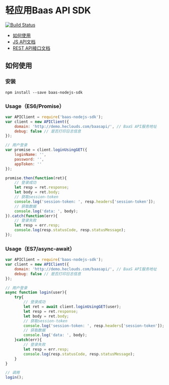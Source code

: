 # 轻应用Baas API SDK

[![Build Status](https://travis-ci.org/hong-boy/baas-nodejs-sdk.svg?branch=master)](https://travis-ci.org/hong-boy/baas-nodejs-sdk)

* [如何使用](#user-content-如何使用)
* [JS API文档](https://hong-boy.github.io/baas-nodejs-sdk/index.html)
* [REST API接口文档](https://baas.heclouds.com/api/swagger-ui.html)

## 如何使用
### 安装
```  
npm install --save baas-nodejs-sdk
```
### Usage（ES6/Promise）
```js 
var APIClient = require('baas-nodejs-sdk');
var client = new APIClient({
    domain: 'http://demo.heclouds.com/baasapi/', // BaaS API服务地址
    debug: false // 是否打印日志信息
});

// 用户登录
var promise = client.loginUsingGET({
    loginName: '',
    password: '',
    appToken: ''
});

promise.then(function(ret){
    // 登录成功
    let resp = ret.response;
    let body = ret.body;
    // 获取session-token
    console.log('session-token: ', resp.headers['session-token']);
    // 获取数据
    console.log('data: ', body);
}).catch(function(err){
    // 登录失败
    let resp = err.resp;
    console.log(resp.statusCode, resp.statusMessage);
});

```

### Usage（ES7/async-await）
```js 
var APIClient = require('baas-nodejs-sdk');
var client = new APIClient({
    domain: 'http://demo.heclouds.com/baasapi/', // BaaS API服务地址
    debug: false // 是否打印日志信息
});

// 用户登录
async function login(user){
    try{
        // 登录成功
        let ret = await client.loginUsingGET(user);
        let resp = ret.response;
        let body = ret.body;
        // 获取session-token
        console.log('session-token: ', resp.headers['session-token']);
        // 获取数据
        console.log('data: ', body);
    }catch(err){
        // 登录失败
        let resp = err.resp;
        console.log(resp.statusCode, resp.statusMessage);
    }
}

// 调用
login();

```